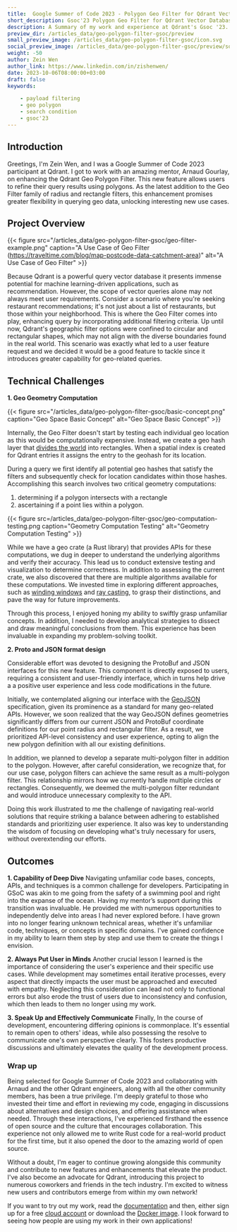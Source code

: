 ```yaml
---
title:  Google Summer of Code 2023 - Polygon Geo Filter for Qdrant Vector Database
short_description: Gsoc'23 Polygon Geo Filter for Qdrant Vector Database
description: A Summary of my work and experience at Qdrant's Gsoc '23.
preview_dir: /articles_data/geo-polygon-filter-gsoc/preview
small_preview_image: /articles_data/geo-polygon-filter-gsoc/icon.svg
social_preview_image: /articles_data/geo-polygon-filter-gsoc/preview/social_preview.jpg
weight: -50
author: Zein Wen
author_link: https://www.linkedin.com/in/zishenwen/
date: 2023-10-06T08:00:00+03:00
draft: false
keywords: 

    - payload filtering
    - geo polygon
    - search condition
    - gsoc'23 
---
```




## Introduction

Greetings, I'm Zein Wen, and I was a Google Summer of Code 2023 participant at Qdrant. I got to work with an amazing mentor, Arnaud Gourlay, on enhancing the Qdrant Geo Polygon Filter. This new feature allows users to refine their query results using polygons. As the latest addition to the Geo Filter family of radius and rectangle filters, this enhancement promises greater flexibility in querying geo data, unlocking interesting new use cases.

## Project Overview

{{< figure src="/articles_data/geo-polygon-filter-gsoc/geo-filter-example.png" caption="A Use Case of Geo Filter (https://traveltime.com/blog/map-postcode-data-catchment-area)" alt="A Use Case of Geo Filter" >}}

Because Qdrant is a powerful query vector database it presents immense potential for machine learning-driven applications, such as recommendation. However, the scope of vector queries alone may not always meet user requirements. Consider a scenario where you're seeking restaurant recommendations; it's not just about a list of restaurants, but those within your neighborhood. This is where the Geo Filter comes into play, enhancing query by incorporating additional filtering criteria. Up until now, Qdrant's geographic filter options were confined to circular and rectangular shapes, which may not align with the diverse boundaries found in the real world. This scenario was exactly what led to a user feature request and we decided it would be a good feature to tackle since it introduces greater capability for geo-related queries.

## Technical Challenges

**1. Geo Geometry Computation** 

{{< figure src="/articles_data/geo-polygon-filter-gsoc/basic-concept.png" caption="Geo Space Basic Concept" alt="Geo Space Basic Concept" >}}

Internally, the Geo Filter doesn't start by testing each individual geo location as this would be computationally expensive. Instead, we create a geo hash layer that [divides the world](https://en.wikipedia.org/wiki/Grid_(spatial_index)#Grid-based_spatial_indexing) into rectangles. When a spatial index is created for Qdrant entries it assigns the entry to the geohash for its location. 

During a query we first identify all potential geo hashes that satisfy the filters and subsequently check for location candidates within those hashes. Accomplishing this search involves two critical geometry computations: 
1. determining if a polygon intersects with a rectangle
2. ascertaining if a point lies within a polygon.

{{< figure src=/articles_data/geo-polygon-filter-gsoc/geo-computation-testing.png caption="Geometry Computation Testing" alt="Geometry Computation Testing" >}}

While we have a geo crate (a Rust library) that provides APIs for these computations, we dug in deeper to understand the underlying algorithms and verify their accuracy. This lead us to conduct extensive testing and visualization to determine correctness. In addition to assessing the current crate, we also discovered that there are multiple algorithms available for these computations. We invested time in exploring different approaches, such as [winding windows](https://en.wikipedia.org/wiki/Point_in_polygon#Winding%20number%20algorithm:~:text=of%20the%20algorithm.-,Winding%20number%20algorithm,-%5Bedit%5D) and [ray casting](https://en.wikipedia.org/wiki/Point_in_polygon#Winding%20number%20algorithm:~:text=.%5B2%5D-,Ray%20casting%20algorithm,-%5Bedit%5D), to grasp their distinctions, and pave the way for future improvements.

Through this process, I enjoyed honing my ability to swiftly grasp unfamiliar concepts. In addition, I needed to develop analytical strategies to dissect and draw meaningful conclusions from them. This experience has been invaluable in expanding my problem-solving toolkit.

**2. Proto and JSON format design** 

Considerable effort was devoted to designing the ProtoBuf and JSON interfaces for this new feature. This component is directly exposed to users, requiring a consistent and user-friendly interface, which in turns help drive a a positive user experience and less code modifications in the future.

Initially, we contemplated aligning our interface with the [GeoJSON](https://geojson.org/) specification, given its prominence as a standard for many geo-related APIs. However, we soon realized that the way GeoJSON defines geometries significantly differs from our current JSON and ProtoBuf coordinate definitions for our point radius and rectangular filter. As a result, we prioritized API-level consistency and user experience, opting to align the new polygon definition with all our existing definitions.

In addition, we planned to develop a separate multi-polygon filter in addition to the polygon. However, after careful consideration, we recognize that, for our use case, polygon filters can achieve the same result as a multi-polygon filter. This relationship mirrors how we currently handle multiple circles or rectangles. Consequently, we deemed the multi-polygon filter redundant and would introduce unnecessary complexity to the API. 

Doing this work illustrated to me the challenge of navigating real-world solutions that require striking a balance between adhering to established standards and prioritizing user experience. It also was key to understanding the wisdom of focusing on developing what's truly necessary for users, without overextending our efforts.

## Outcomes

**1. Capability of Deep Dive** 
Navigating unfamiliar code bases, concepts, APIs, and techniques is a common challenge for developers. Participating in GSoC was akin to me going from the safety of a swimming pool and right into the expanse of the ocean. Having my mentor’s support during this transition was invaluable. He provided me with numerous opportunities to independently delve into areas I had never explored before. I have grown into  no longer fearing unknown technical areas, whether it's unfamiliar code, techniques, or concepts in specific domains. I've gained confidence in my ability to learn them step by step and use them to create the things I envision.

**2. Always Put User in Minds**
Another crucial lesson I learned is the importance of considering the user's experience and their specific use cases. While development may sometimes entail iterative processes, every aspect that directly impacts the user must be approached and executed with empathy. Neglecting this consideration can lead not only to functional errors but also erode the trust of users due to inconsistency and confusion, which then leads to them no longer using my work.

**3. Speak Up and Effectively Communicate**
Finally, In the course of development, encountering differing opinions is commonplace. It's essential to remain open to others' ideas, while also possessing the resolve to communicate one's own perspective clearly. This fosters productive discussions and ultimately elevates the quality of the development process.

### Wrap up

Being selected for Google Summer of Code 2023 and collaborating with Arnaud and the other Qdrant engineers, along with all the other community members, has been a true privilege. I'm deeply grateful to those who invested their time and effort in reviewing my code, engaging in discussions about alternatives and design choices, and offering assistance when needed. Through these interactions, I've experienced firsthand the essence of open source and the culture that encourages collaboration. This experience not only allowed me to write Rust code for a real-world product for the first time, but it also opened the door to the amazing world of open source.

Without a doubt, I'm eager to continue growing alongside this community and contribute to new features and enhancements that elevate the product. I've also become an advocate for Qdrant, introducing this project to numerous coworkers and friends in the tech industry. I'm excited to witness new users and contributors emerge from within my own network!

If you want to try out my work, read the [documentation](https://qdrant.tech/documentation/concepts/filtering/#geo-polygon) and then, either sign up for a free [cloud account](https://cloud.qdrant.io) or download the [Docker image](https://hub.docker.com/r/qdrant/qdrant). I look forward to seeing how people are using my work in their own applications!
